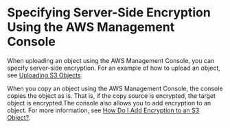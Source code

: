 # Specifying Server\-Side Encryption Using the AWS Management Console<a name="SSEUsingConsole"></a>

When uploading an object using the AWS Management Console, you can specify server\-side encryption\. For an example of how to upload an object, see [Uploading S3 Objects](https://docs.aws.amazon.com/AmazonS3/latest/user-guide/upload-objects.html)\. 

When you copy an object using the AWS Management Console, the console copies the object as is\. That is, if the copy source is encrypted, the target object is encrypted\.The console also allows you to add encryption to an object\. For more information, see [How Do I Add Encryption to an S3 Object?](https://docs.aws.amazon.com/AmazonS3/latest/user-guide/add-object-encryption.html)\. 